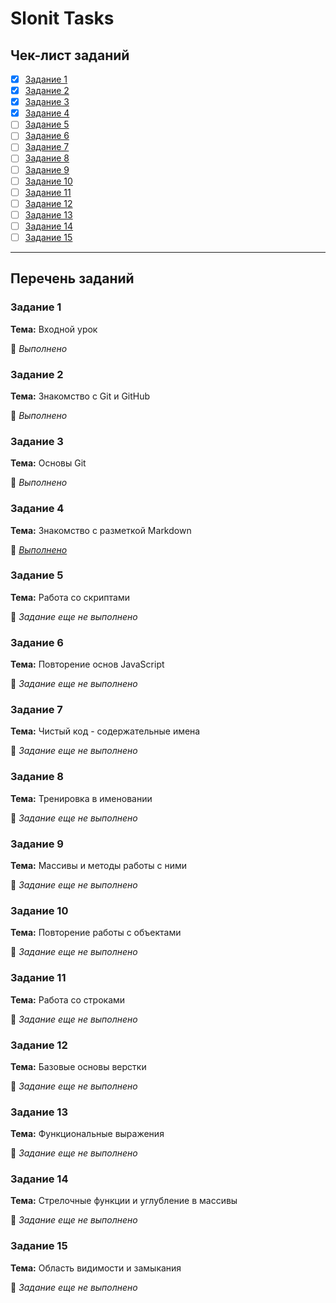 # Slonit Tasks

## Чек-лист заданий

- [x] [Задание 1](#task1)
- [x] [Задание 2](#task2)
- [x] [Задание 3](#task3)
- [x] [Задание 4](#task4)
- [ ] [Задание 5](#task5)
- [ ] [Задание 6](#task6)
- [ ] [Задание 7](#task7)
- [ ] [Задание 8](#task8)
- [ ] [Задание 9](#task9)
- [ ] [Задание 10](#task10)
- [ ] [Задание 11](#task11)
- [ ] [Задание 12](#task12)
- [ ] [Задание 13](#task13)
- [ ] [Задание 14](#task14)
- [ ] [Задание 15](#task15)

---

## Перечень заданий

### <a id="task1">Задание 1</a>

**Тема:** Входной урок

🔗 _Выполнено_

### <a id="task1">Задание 2</a>

**Тема:** Знакомство с Git и GitHub

🔗 _Выполнено_

### <a id="task1">Задание 3</a>

**Тема:** Основы Git

🔗 _Выполнено_

### <a id="task1">Задание 4</a>

**Тема:** Знакомство с разметкой Markdown

🔗 [_Выполнено_](https://github.com/MusiJVR/slonit_tasks/blob/main/task4/git_course.md)

### <a id="task1">Задание 5</a>

**Тема:** Работа со скриптами

🔗 _Задание еще не выполнено_

### <a id="task1">Задание 6</a>

**Тема:** Повторение основ JavaScript

🔗 _Задание еще не выполнено_

### <a id="task1">Задание 7</a>

**Тема:** Чистый код - содержательные имена

🔗 _Задание еще не выполнено_

### <a id="task1">Задание 8</a>

**Тема:** Тренировка в именовании

🔗 _Задание еще не выполнено_

### <a id="task1">Задание 9</a>

**Тема:** Массивы и методы работы с ними

🔗 _Задание еще не выполнено_

### <a id="task1">Задание 10</a>

**Тема:** Повторение работы с объектами

🔗 _Задание еще не выполнено_

### <a id="task1">Задание 11</a>

**Тема:** Работа со строками

🔗 _Задание еще не выполнено_

### <a id="task1">Задание 12</a>

**Тема:** Базовые основы верстки

🔗 _Задание еще не выполнено_

### <a id="task1">Задание 13</a>

**Тема:** Функциональные выражения

🔗 _Задание еще не выполнено_

### <a id="task1">Задание 14</a>

**Тема:** Стрелочные функции и углубление в массивы

🔗 _Задание еще не выполнено_

### <a id="task1">Задание 15</a>

**Тема:** Область видимости и замыкания

🔗 _Задание еще не выполнено_
